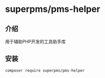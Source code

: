 # superpms/pms-helper
## 介绍
用于辅助PHP开发的工具助手库
## 安装
```bash
composer require superpms/pms-helper
```

